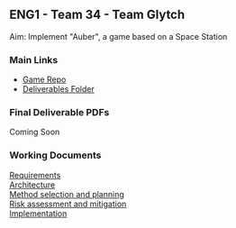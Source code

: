 ## ENG1 - Team 34 - Team Glytch


Aim: Implement "Auber", a game based on a Space Station

### Main Links
- [Game Repo](https://github.com/ENG-Team-7/Auber-Code)
- [Deliverables Folder](https://github.com/ENG-Team-7/Assesment1)

### Final Deliverable PDFs
Coming Soon

### Working Documents
[Requirements](https://docs.google.com/document/d/1w7NFb4JXc8tx5HeDdYgFVSvcDVuiGm2iYuOhWR3eAvc/edit?usp=sharing)  
[Architecture](https://docs.google.com/document/d/1qtFZ9iMuvwQFzuvSnq7lmFzx-_RAAiM-DJY0XYtIRf4/edit?usp=sharing)  
[Method selection and planning](https://docs.google.com/document/d/1iki4rhLIkLU9ujOljruKGcXRrasCD6WVHxGN-LO7BOQ/edit?usp=sharing)  
[Risk assessment and mitigation](https://docs.google.com/document/d/1lqlgiCngfJ1yH1zHD5YcO_YxZjUvNjgKbjFSpEYD854/edit?usp=sharing)  
[Implementation](https://docs.google.com/document/d/1FGIK8EAoy-vDE7KJZ91XOxwWXn1c6ALf_iLaX-246lI/edit?usp=sharing)  
